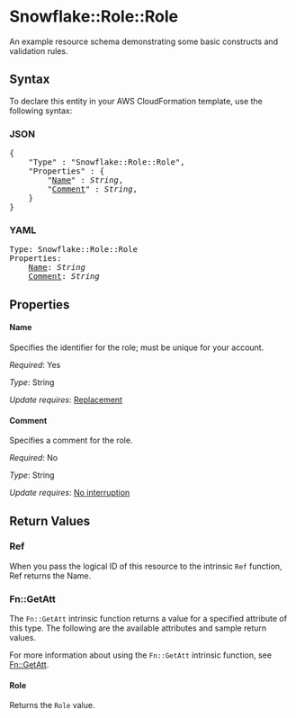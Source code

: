 # Snowflake::Role::Role

An example resource schema demonstrating some basic constructs and validation rules.

## Syntax

To declare this entity in your AWS CloudFormation template, use the following syntax:

### JSON

<pre>
{
    "Type" : "Snowflake::Role::Role",
    "Properties" : {
        "<a href="#name" title="Name">Name</a>" : <i>String</i>,
        "<a href="#comment" title="Comment">Comment</a>" : <i>String</i>,
    }
}
</pre>

### YAML

<pre>
Type: Snowflake::Role::Role
Properties:
    <a href="#name" title="Name">Name</a>: <i>String</i>
    <a href="#comment" title="Comment">Comment</a>: <i>String</i>
</pre>

## Properties

#### Name

Specifies the identifier for the role; must be unique for your account.

_Required_: Yes

_Type_: String

_Update requires_: [Replacement](https://docs.aws.amazon.com/AWSCloudFormation/latest/UserGuide/using-cfn-updating-stacks-update-behaviors.html#update-replacement)

#### Comment

Specifies a comment for the role.

_Required_: No

_Type_: String

_Update requires_: [No interruption](https://docs.aws.amazon.com/AWSCloudFormation/latest/UserGuide/using-cfn-updating-stacks-update-behaviors.html#update-no-interrupt)

## Return Values

### Ref

When you pass the logical ID of this resource to the intrinsic `Ref` function, Ref returns the Name.

### Fn::GetAtt

The `Fn::GetAtt` intrinsic function returns a value for a specified attribute of this type. The following are the available attributes and sample return values.

For more information about using the `Fn::GetAtt` intrinsic function, see [Fn::GetAtt](https://docs.aws.amazon.com/AWSCloudFormation/latest/UserGuide/intrinsic-function-reference-getatt.html).

#### Role

Returns the <code>Role</code> value.

